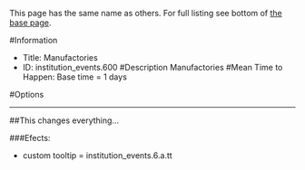 This page has the same name as others. For full listing see bottom of [the base page](manufactories.md).

#Information
 - Title: Manufactories
 - ID: institution_events.600
#Description
Manufactories
#Mean Time to Happen:
Base time = 1 days

#Options

___
##This changes everything...

###Efects:<ul><li>custom tooltip = institution_events.6.a.tt</li></ul>
